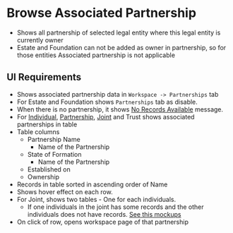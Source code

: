 # Browse Associated Partnership

- Shows all partnership of selected legal entity where this legal entity is currently owner
- Estate and Foundation can not be added as owner in partnership, so for those entities Associated partnership is not applicable

## UI Requirements

- Shows associated partnership data in `Workspace -> Partnerships` tab
- For Estate and Foundation shows `Partnerships` tab as disable.  
- When there is no partnership, it shows [No Records Available](https://gallery.io/projects/MCHbtQVoQ2HCZfBS-vT-eRyP/files/MCEJu8Y2hyDScRK64eewv8Z-ZBzma0R2DQA) message.
- For [Individual](https://gallery.io/projects/MCHbtQVoQ2HCZfBS-vT-eRyP/files/MCEJu8Y2hyDSce2TztrbEthviTwrKmG9_XM), [Partnership](https://gallery.io/projects/MCHbtQVoQ2HCZfBS-vT-eRyP/files/MCEJu8Y2hyDScfv_sJCceD7UIZ7BB5QA52g), [Joint](https://gallery.io/projects/MCHbtQVoQ2HCZfBS-vT-eRyP/files/MCEJu8Y2hyDSccb1_PY5bQfslNFQWaNHNs0) and Trust shows associated partnerships in table
- Table columns
  - Partnership Name 
    - Name of the Partnership
  - State of Formation
    - Name of the Partnership
  - Established on
  - Ownership
- Records in table sorted in ascending order of Name
- Shows hover effect on each row.
- For Joint, shows two tables - One for each individuals.
  - If one individuals in the joint has some records and the other individuals does not have records. [See this mockups](https://gallery.io/projects/MCHbtQVoQ2HCZfBS-vT-eRyP/files/MCEJu8Y2hyDScWF0QtuxAUG2HCaZq9XWmYg)
- On click of row, opens workspace page of that partnership
